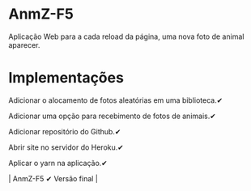 # AnmZ-F5
Aplicação Web para a cada reload da página, uma nova foto de animal aparecer.

# Implementações
Adicionar o alocamento de fotos aleatórias em uma biblioteca.✔

Adicionar uma opção para recebimento de fotos de animais.✔

Adicionar repositório do Github.✔

Abrir site no servidor do Heroku.✔

Aplicar o yarn na aplicação.✔


| AnmZ-F5 ✔ Versão final |
